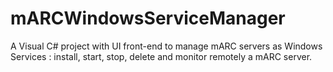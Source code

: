 # mARCWindowsServiceManager

A Visual C# project with UI front-end to manage mARC servers as Windows Services : install, start, stop, delete and monitor remotely a mARC server.
